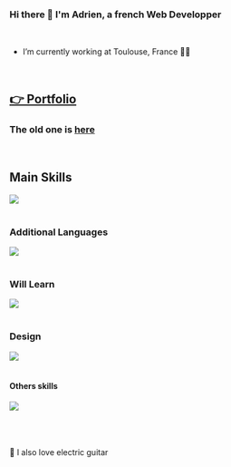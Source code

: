 ### Hi there 👋 I'm Adrien, a french Web Developper

<br>

- I’m currently working at Toulouse, France 👨‍💻

<br>

## [👉 Portfolio](https://blenkdev.fr)

### The old one is [here](https://adrienthevon.fr/)

<br>

## Main Skills

<a href="https://skillicons.dev">
  <img src="https://skillicons.dev/icons?i=html,css,scss,js,ts,react,vite,nextjs,vue,tailwind,threejs,nodejs,express,nest,docker,postgres,firebase," />
</a>

<br>
<br>

### Additional Languages

<a href="https://skillicons.dev">
  <img src="https://skillicons.dev/icons?i=mysql,php,redux, py, django, materialui, nginx" />
</a>

<br>
<br>

### Will Learn

<a href="https://skillicons.dev">
  <img src="https://skillicons.dev/icons?i=gatsby,nuxtjs,angular," />
</a>

<br>
<br>

### Design

<a href="https://skillicons.dev">
  <img src="https://skillicons.dev/icons?i=figma,xd,ai,ps," />
</a>

<br>
<br>

#### Others skills

<a href="https://skillicons.dev">
  <img src="https://skillicons.dev/icons?i=github,git,vercel,aws,postman,codepen,ableton,discord,instagram,linkedin," />
</a>

<br>
<br>
<br>
<br>

 🎸 I also love electric guitar
